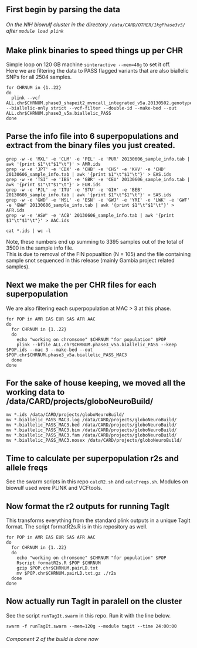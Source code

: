 ## First begin by parsing the data
###### On the NIH biowulf cluster in the directory ```/data/CARD/OTHER/1kgPhase3v5/``` after ```module load plink```

## Make plink binaries to speed things up per CHR
Simple loop on 120 GB machine ```sinteractive --mem=48g``` to set it off.  
Here we are filtering the data to PASS flagged variants that are also biallelic SNPs for all 2504 samples. 
```
for CHRNUM in {1..22}
do
  plink --vcf ALL.chr$CHRNUM.phase3_shapeit2_mvncall_integrated_v5a.20130502.genotypes.vcf.gz --biallelic-only strict --vcf-filter --double-id --make-bed --out ALL.chr$CHRNUM.phase3_v5a.biallelic_PASS
done
```

## Parse the info file into 6 superpopulations and extract from the binary files you just created.
```
grep -w -e 'MXL' -e 'CLM' -e 'PEL' -e 'PUR' 20130606_sample_info.tab | awk '{print $1"\t"$1"\t"}' > AMR.ids
grep -w -e 'JPT' -e 'CDX' -e 'CHB' -e 'CHS' -e 'KHV' -e 'CHD' 20130606_sample_info.tab | awk '{print $1"\t"$1"\t"}' > EAS.ids
grep -w -e 'TSI' -e 'IBS' -e 'GBR' -e 'CEU' 20130606_sample_info.tab | awk '{print $1"\t"$1"\t"}' > EUR.ids
grep -w -e 'PJL' -e 'ITU' -e 'STU' -e 'GIH' -e 'BEB' 20130606_sample_info.tab | awk '{print $1"\t"$1"\t"}' > SAS.ids
grep -w -e 'GWD' -e 'MSL' -e 'ESN' -e 'GWJ' -e 'YRI' -e 'LWK' -e 'GWF' -e 'GWW' 20130606_sample_info.tab | awk '{print $1"\t"$1"\t"}' > AFR.ids
grep -w -e 'ASW' -e 'ACB' 20130606_sample_info.tab | awk '{print $1"\t"$1"\t"}' > AAC.ids

cat *.ids | wc -l
```
Note, these numbers end up summing to 3395 samples out of the total of 3500 in the sample info file.  
This is due to removal of the FIN popualtion (N = 105) and the file containing sample snot sequenced in this release (mainly Gambia project related samples).

## Next we make the per CHR files for each superpopulation
We are also filtering each superpopulation at MAC > 3 at this phase.

```
for POP in AMR EAS EUR SAS AFR AAC
do
  for CHRNUM in {1..22}
  do
    echo "working on chromsome" $CHRNUM "for population" $POP
    plink --bfile ALL.chr$CHRNUM.phase3_v5a.biallelic_PASS --keep $POP.ids --mac 3 --make-bed --out $POP.chr$CHRNUM.phase3_v5a.biallelic_PASS_MAC3
  done
done
```

## For the sake of house keeping, we moved all the working data to /data/CARD/projects/globoNeuroBuild/
```
mv *.ids /data/CARD/projects/globoNeuroBuild/
mv *.biallelic_PASS_MAC3.log /data/CARD/projects/globoNeuroBuild/
mv *.biallelic_PASS_MAC3.bed /data/CARD/projects/globoNeuroBuild/
mv *.biallelic_PASS_MAC3.bim /data/CARD/projects/globoNeuroBuild/
mv *.biallelic_PASS_MAC3.fam /data/CARD/projects/globoNeuroBuild/
mv *.biallelic_PASS_MAC3.nosex /data/CARD/projects/globoNeuroBuild/

```

## Time to calculate per superpopulation r2s and allele freqs
See the swarm scripts in this repo ```calcR2.sh``` and ```calcFreqs.sh```. Modules on biowulf used were PLINK and VCFtools.

## Now format the r2 outputs for running TagIt
This transforms everything from the standard plink outputs in a unique TagIt format. The script formatR2s.R is in this repository as well.
```
for POP in AMR EAS EUR SAS AFR AAC
do
  for CHRNUM in {1..22}
  do
    echo "working on chromsome" $CHRNUM "for population" $POP
    Rscript formatR2s.R $POP $CHRNUM
    gzip $POP.chr$CHRNUM.pairLD.txt
    mv $POP.chr$CHRNUM.pairLD.txt.gz ./r2s
  done
done
```

## Now actually run TagIt in paralell on the cluster
See the script ```runTagIt.swarm``` in this repo.
Run it with the line below.
```
swarm -f runTagIt.swarm --mem=120g --module tagit --time 24:00:00
```

###### Component 2 of the build is done now
